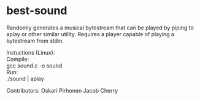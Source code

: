 # best-sound

Randomly generates a musical bytestream that can be played by piping to aplay or other similar utility.
Requires a player capable of playing a bytestream from stdin.

Instuctions (Linux):<br />
Compile:<br />
gcc sound.c -o sound<br />
Run:<br />
./sound | aplay

Contributors:
Oskari Pirhonen
Jacob Cherry
